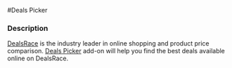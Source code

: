 #Deals Picker
<h3>Description</h3>
<p><a href="http://www.dealsrace.com/">DealsRace</a> is the industry leader in online shopping and product price comparison. 
<a href="http://www.dealsrace.com/dr/deals-picker-addon-support/">Deals Picker</a> add-on will help you find the best deals available online on DealsRace.</p>